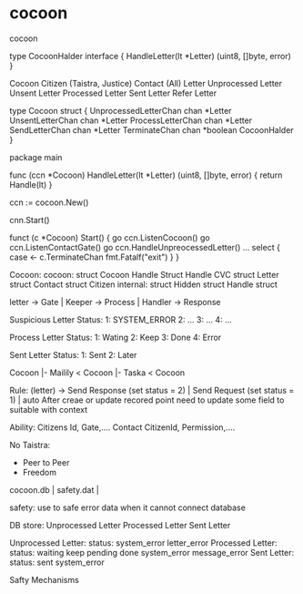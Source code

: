 # cocoon
cocoon

type CocoonHalder interface {
    HandleLetter(lt *Letter) (uint8, []byte, error)
}

Cocoon
    Citizen (Taistra, Justice)
    Contact (All)
    Letter
        Unprocessed Letter
        Unsent Letter
        Processed Letter
        Sent Letter
        Refer Letter

type Cocoon struct {
    UnprocessedLetterChan chan *Letter
    UnsentLetterChan chan *Letter
    ProcessLetterChan chan *Letter
    SendLetterChan chan *Letter
    TerminateChan chan *boolean
    CocoonHalder
}

package main

func (ccn *Cocoon) HandleLetter(lt *Letter) (uint8, []byte, error) {
    return Handle(lt)
}

ccn := cocoon.New()

cnn.Start()

funct (c *Cocoon) Start() {
    go ccn.ListenCocoon()
    go ccn.ListenContactGate()
    go ccn.HandleUnpreocessedLetter()
    ...
    select {
    case <- c.TerminateChan
        fmt.Fatalf("exit")
    }
}

Cocoon:
    cocoon:
        struct Cocoon
            Handle Struct
            Handle CVC
        struct Letter
        struct Contact
        struct Citizen
    internal:
        struct Hidden
        struct Handle
        struct

letter -> Gate | Keeper -> Process | Handler -> Response


Suspicious Letter Status:
    1: SYSTEM_ERROR
    2: ...
    3: ...
    4: ...

Process Letter Status:
    1: Wating
    2: Keep
    3: Done
    4: Error

Sent Letter Status:
    1: Sent
    2: Later

Cocoon
|- Mailily < Cocoon
|- Taska < Cocoon


Rule:
    (letter) -> Send Response (set status = 2) | Send Request (set status = 1) | auto
    After creae or update recored point need to update some field to suitable with context

Ability:
    Citizens Id, Gate,....
    Contact CitizenId, Permission,....

No Taistra:
- Peer to Peer
- Freedom

cocoon.db | safety.dat | 

safety: use to safe error data when it cannot connect database


DB store:
    Unprocessed Letter
    Processed Letter
    Sent Letter


Unprocessed Letter:
    status:
        system_error
        letter_error
Processed Letter:
    status:
        waiting
        keep
        pending
        done
        system_error
        message_error
Sent Letter:
    status:
        sent
        system_error

Safty Mechanisms
